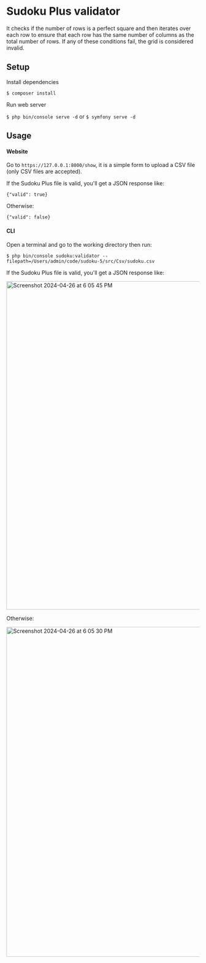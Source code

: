 
# Sudoku Plus validator

It checks if the number of rows is a perfect square and then iterates over each row to ensure that each row has the same number of columns as the total number of rows. If any of these conditions fail, the grid is considered invalid.

## Setup

Install dependencies

`$ composer install`

Run web server

`$ php bin/console serve -d` or `$ symfony serve -d`

## Usage

#### Website

Go to `https://127.0.0.1:8000/show`, it is a simple form to upload a CSV file (only CSV files are accepted).

If the Sudoku Plus file is valid, you'll get a JSON response like:

`{"valid": true}`

Otherwise:

`{"valid": false}`

#### CLI

Open a terminal and go to the working directory then run:

`$ php bin/console sudoku:validator --filepath=/Users/admin/code/sudoku-5/src/Csv/sudoku.csv`

If the Sudoku Plus file is valid, you'll get a JSON response like:

<img width="856" alt="Screenshot 2024-04-26 at 6 05 45 PM" src="https://github.com/ralphmoran/sudoku/assets/5456155/ba77f3ca-8271-417d-be57-4dcb37f1f054">

Otherwise:

<img width="860" alt="Screenshot 2024-04-26 at 6 05 30 PM" src="https://github.com/ralphmoran/sudoku/assets/5456155/956bad3f-3ef4-4ddf-936e-5aa3c1a8d851">
